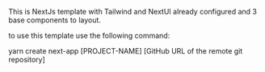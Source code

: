 This is NextJs template with Tailwind and NextUI already configured and 3 base components to layout.

to use this template use the following command:

yarn create next-app [PROJECT-NAME] [GitHub URL of the remote git repository]
